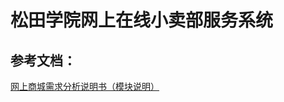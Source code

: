 # 松田学院网上在线小卖部服务系统

## 参考文档：

[网上商城需求分析说明书（模块说明）](https://cloud.tencent.com/developer/article/1604267)